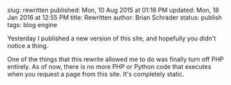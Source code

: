 slug: rewritten
published: Mon, 10 Aug 2015 at 01:16 PM
updated: Mon, 18 Jan 2016 at 12:55 PM
title: Rewritten
author: Brian Schrader
status: publish
tags: blog engine

Yesterday I published a new version of this site, and hopefully you didn't notice a thing.

One of the things that this rewrite allowed me to do was finally turn off PHP entirely. As of now, there is no more PHP or Python code that executes when you request a page from this site. It's completely static.

